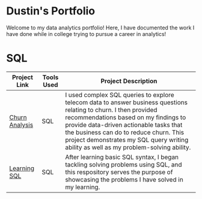 # Dustin's Portfolio

Welcome to my data analytics portfolio! Here, I have documented the work I have done while in college trying to pursue a career in analytics!

# SQL

| Project Link      | Tools Used | Project Description | 
|---    |   ---|---|
| [Churn Analysis](https://github.com/dustin-tucker01/ChurnAnalysis)                  | SQL | I used complex SQL queries to explore telecom data to answer business questions relating to churn. I then provided recommendations based on my findings to provide data-driven actionable tasks that the business can do to reduce churn. This project demonstrates my SQL query writing ability as well as my problem-solving ability. |
| [Learning SQL](https://github.com/dustin-tucker01/LearningSQL)                       | SQL | After learning basic SQL syntax, I began tackling solving problems using SQL, and this respository serves the purpose of showcasing the problems I have solved in my learning. |  

